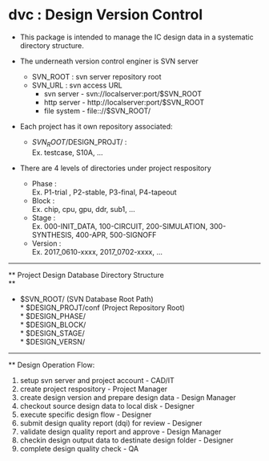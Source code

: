 # dvc : Design Version Control

- This package is intended to manage the IC design data in a systematic directory structure.

- The underneath version control enginer is SVN server
  * SVN_ROOT : svn server repository root<br>
  * SVN_URL  : svn access URL <br>
     * svn  server - svn://localserver:port/$SVN_ROOT
     * http server - http://localserver:port/$SVN_ROOT
     * file system - file:://$SVN_ROOT/
     
- Each project has it own repository associated:
  * $SVN_ROOT/$DESIGN_PROJT/ : <br>
      Ex. testcase, S10A, ...
      
- There are 4 levels of directories under project respository
  * Phase : <br>
      Ex. P1-trial , P2-stable, P3-final, P4-tapeout
  * Block : <br>
      Ex. chip, cpu, gpu, ddr, sub1, ...
  * Stage : <br>
      Ex. 000-INIT_DATA, 100-CIRCUIT, 200-SIMULATION, 300-SYNTHESIS, 400-APR, 500-SIGNOFF
  * Version : <br>
      Ex. 2017_0610-xxxx, 2017_0702-xxxx, ...

***
** Project Design Database Directory Structure<br>**
*  $SVN_ROOT/ (SVN Database Root Path) <BR>
       * $DESIGN_PROJT/conf (Project Repository Root) <BR>
         * $DESIGN_PHASE/<BR>
           * $DESIGN_BLOCK/<BR>
             * $DESIGN_STAGE/<BR>
               * $DESIGN_VERSN/<BR>

***
** Design Operation Flow:

1. setup svn server and project account - CAD/IT
2. create project respository - Project Manager
3. create design version and prepare design data - Design Manager
3. checkout source design data to local disk - Designer
4. execute specific design flow - Designer 
5. submit design quality report (dqi) for review - Designer
6. validate design quality report and approve - Design Manager
7. checkin design output data to destinate design folder - Designer
8. complete design quality check - QA

